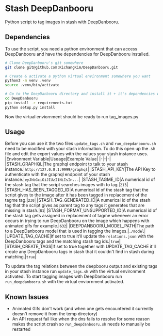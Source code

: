 # Stash DeepDanbooru
Python script to tag images in stash with DeepDanbooru.

## Dependencies
To use the script, you need a python environment that can access DeepDanbooru and have the dependencies for DeepDanbooru installed.

```bash
# Clone DeepDanbooru's git somewhere
git clone git@github.com:KichangKim/DeepDanbooru.git

# Create & activate a python virtual environment somewhere you want
python3 -m venv .venv
source .venv/bin/activate

# Go to the DeepDanbooru directory and install it + it's dependencies within the virtual environment
cd DeepDanbooru
pip install -r requirements.txt
python setup.py install
```
Now the virtual enviornment should be ready to run tag_images.py

## Usage
Before you can use it the two files `update_tags.sh` and `run_deepdanbooru.sh` need to be modified with your stash information. To do this open up the .sh file and edit the export values with the values your stash instance uses.
|Environment Variable|Useage|Example Value|
|-|-|-|
|STASH_GRAPHQL|The graphql endpoint to talk to your stash instance.|`http://127.0.0.1:9999/graphql`|
|STASH_API_KEY|The API Key to authenticate with the graphql endpoint of your stash instance.|`eyJhbGciOiJIUzI1NiIsIn...`|
|STASH_TAGME_ID|A numerical id of the stash tag that the script searches images with to tag.|`213`|
|STASH_HAS_BEEN_TAGGED_ID|A numerical id of the stash tag that the script gives to the image after it has been tagged in replacement of the tagme tag.|`230`|
|STASH_TAG_GENERATED_ID|A numerical id of the stash tag that the script gives as parent tag to any tags it generates that are missing in stash.|`81`|
|STASH_FORMAT_UNSUPPORTED_ID|A numerical id of the stash tag gets assigned in replacement of tagme whenever an error occurs in trying to run DeepDanbooru on the image which happens with animated gifs for example.|`632`|
|DEEPDANBOORU_MODEL_PATH|The path to a DeepDanbooru model that is used in tagging the images.|`./model`|
|UPDATE_TAG_CACHE|If set to true it'll update the `relations.json` with the DeepDanbooru tags and the matching stash tag ids.|`true`|
|STASH_CREATE_TAGS|If set to true together with UPDATE_TAG_CACHE it'll create any DeepDanbooru tags in stash that it couldn't find in stash during matching.|`true`|


To update the tag relations between the deepbooru output and existing tags in your stash instance run `update_tags.sh` with the virtual environment activated. To start tagging images with DeepDanbooru run `run_deepdanbooru.sh` with the virtual enviornment activated.

## Known Issues
* Animated Gifs don't work (and when one gets encountered it currently doesn't remove it from the temp directory)
* An API request fail like when the dns fails to resolve for some reason makes the script crash so `run_deepdanbooru.sh` needs to manually be restarted